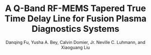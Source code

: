 ---
type: conference
title: A Q-Band RF-MEMS Tapered True Time Delay Line for Fusion Plasma Diagnostics Systems
author: Danqing Fu, Yusha A. Bey, Calvin Domier, Jr. Neville C. Luhmann, and Xiaoguang Liu
journal:
volume:
number:
year: 2015
month: May.
doi: 10.1109/MWSYM.2015.7167068
pages:
publisher:
booktitle: IEEE MTT-S International Microwave Symposium (IMS)
note: 
sort_key: 201505
bib_key: dqfu2015
---